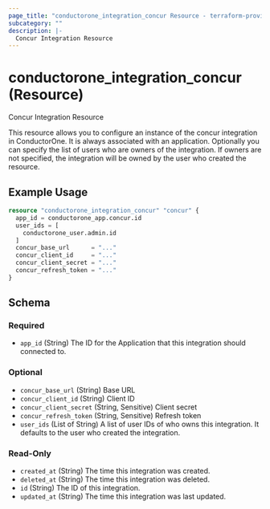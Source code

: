 ```yaml
---
page_title: "conductorone_integration_concur Resource - terraform-provider-conductorone"
subcategory: ""
description: |-
  Concur Integration Resource
---
```


# conductorone_integration_concur (Resource)

Concur Integration Resource

This resource allows you to configure an instance of the concur integration in ConductorOne.
It is always associated with an application. Optionally you can specify the list of users who are owners of the integration.
If owners are not specified, the integration will be owned by the user who created the resource.

## Example Usage

```terraform
resource "conductorone_integration_concur" "concur" {
  app_id = conductorone_app.concur.id
  user_ids = [
    conductorone_user.admin.id
  ]
  concur_base_url      = "..."
  concur_client_id     = "..."
  concur_client_secret = "..."
  concur_refresh_token = "..."
}
```

<!-- schema generated by tfplugindocs -->
## Schema

### Required

- `app_id` (String) The ID for the Application that this integration should connected to.

### Optional

- `concur_base_url` (String) Base URL
- `concur_client_id` (String) Client ID
- `concur_client_secret` (String, Sensitive) Client secret
- `concur_refresh_token` (String, Sensitive) Refresh token
- `user_ids` (List of String) A list of user IDs of who owns this integration. It defaults to the user who created the integration.

### Read-Only

- `created_at` (String) The time this integration was created.
- `deleted_at` (String) The time this integration was deleted.
- `id` (String) The ID of this integration.
- `updated_at` (String) The time this integration was last updated.
